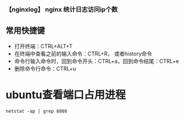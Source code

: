 ### 【nginxlog】  nginx 统计日志访问ip个数


## 常用快捷键
- 打开终端：CTRL+ALT+T
- 在终端中查看之前的输入命令：CTRL+R， 或者history命令
- 命令行输入命令时，回到命令开头：CTRL+a，回到命令结尾：CTRL+e
- 删除命令行命令：CTRL+u


# ubuntu查看端口占用进程
`netstat -ap | grep 8080`
